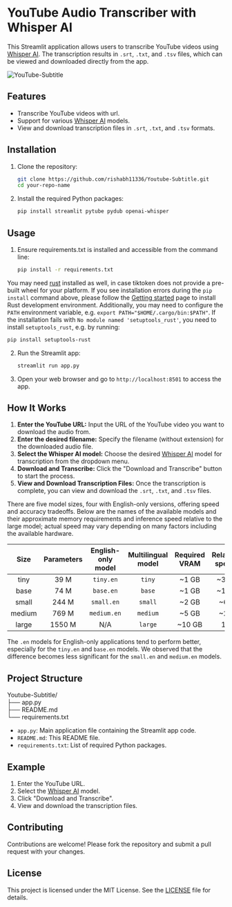 # YouTube Audio Transcriber with Whisper AI

This Streamlit application allows users to transcribe YouTube videos using [Whisper AI](https://github.com/openai/whisper). The transcription results in `.srt`, `.txt`, and `.tsv` files, which can be viewed and downloaded directly from the app.

![YouTube-Subtitle](https://github.com/rishabh11336/Youtube-Subtitle/assets/67859818/119137ca-86c8-4f78-a08e-2b9e416705f3)


## Features

- Transcribe YouTube videos with url.
- Support for various [Whisper AI](https://github.com/openai/whisper) models.
- View and download transcription files in `.srt`, `.txt`, and `.tsv` formats.

## Installation

1. Clone the repository:
    ```bash
    git clone https://github.com/rishabh11336/Youtube-Subtitle.git
    cd your-repo-name
    ```

2. Install the required Python packages:
    ```bash
    pip install streamlit pytube pydub openai-whisper
    ```

## Usage

1. Ensure requirements.txt is installed and accessible from the command line:
    ```bash
    pip install -r requirements.txt
    ```

You may need [rust](https://www.rust-lang.org/) installed as well, in case tiktoken does not provide a pre-built wheel for your platform. If you see installation errors during the `pip install` command above, please follow the [Getting started](https://www.rust-lang.org/learn/get-started) page to install Rust development environment. Additionally, you may need to configure the `PATH` environment variable, e.g. `export PATH="$HOME/.cargo/bin:$PATH"`. If the installation fails with `No module named 'setuptools_rust'`, you need to install `setuptools_rust`, e.g. by running:
```bash
pip install setuptools-rust
```

2. Run the Streamlit app:
    ```bash
    streamlit run app.py
    ```

3. Open your web browser and go to `http://localhost:8501` to access the app.

## How It Works

1. **Enter the YouTube URL:** Input the URL of the YouTube video you want to download the audio from.
2. **Enter the desired filename:** Specify the filename (without extension) for the downloaded audio file.
3. **Select the Whisper AI model:** Choose the desired [Whisper AI](https://github.com/openai/whisper) model for transcription from the dropdown menu.
4. **Download and Transcribe:** Click the "Download and Transcribe" button to start the process.  
5. **View and Download Transcription Files:** Once the transcription is complete, you can view and download the `.srt`, `.txt`, and `.tsv` files.

There are five model sizes, four with English-only versions, offering speed and accuracy tradeoffs. Below are the names of the available models and their approximate memory requirements and inference speed relative to the large model; actual speed may vary depending on many factors including the available hardware.

|  Size  | Parameters | English-only model | Multilingual model | Required VRAM | Relative speed |
|:------:|:----------:|:------------------:|:------------------:|:-------------:|:--------------:|
|  tiny  |    39 M    |     `tiny.en`      |       `tiny`       |     ~1 GB     |      ~32x      |
|  base  |    74 M    |     `base.en`      |       `base`       |     ~1 GB     |      ~16x      |
| small  |   244 M    |     `small.en`     |      `small`       |     ~2 GB     |      ~6x       |
| medium |   769 M    |    `medium.en`     |      `medium`      |     ~5 GB     |      ~2x       |
| large  |   1550 M   |        N/A         |      `large`       |    ~10 GB     |       1x       |

The `.en` models for English-only applications tend to perform better, especially for the `tiny.en` and `base.en` models. We observed that the difference becomes less significant for the `small.en` and `medium.en` models.  


## Project Structure

Youtube-Subtitle/  
├── app.py  
├── README.md  
└── requirements.txt  


- `app.py`: Main application file containing the Streamlit app code.
- `README.md`: This README file.
- `requirements.txt`: List of required Python packages.


## Example

1. Enter the YouTube URL.
2. Select the [Whisper AI](https://github.com/openai/whisper) model.
3. Click "Download and Transcribe".
4. View and download the transcription files.

## Contributing

Contributions are welcome! Please fork the repository and submit a pull request with your changes.

## License

This project is licensed under the MIT License. See the [LICENSE](LICENSE) file for details.

